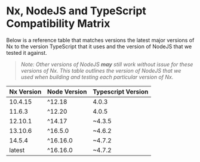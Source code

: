 # Nx, NodeJS and TypeScript Compatibility Matrix

Below is a reference table that matches versions the latest major versions of Nx to the version TypeScript that it uses and the version of NodeJS that we tested it against.

> _Note: Other versions of NodeJS **may** still work without issue for these versions of Nx. This table outlines the version of NodeJS that we used when building and testing each particular version of Nx._

| Nx Version | Node Version | Typescript Version |
| ---------- | ------------ | ------------------ |
| 10.4.15    | ^12.18       | 4.0.3              |
| 11.6.3     | ^12.20       | 4.0.5              |
| 12.10.1    | ^14.17       | ~4.3.5             |
| 13.10.6    | ^16.5.0      | ~4.6.2             |
| 14.5.4     | ^16.16.0     | ~4.7.2             |
| latest     | ^16.16.0     | ~4.7.2             |
